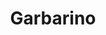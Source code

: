 ---
title: "Garbarino"
url: /ciudad-autonoma-de-buenos-aires/garbarino-avenida-cabildo/
shop: Elektronik
---
